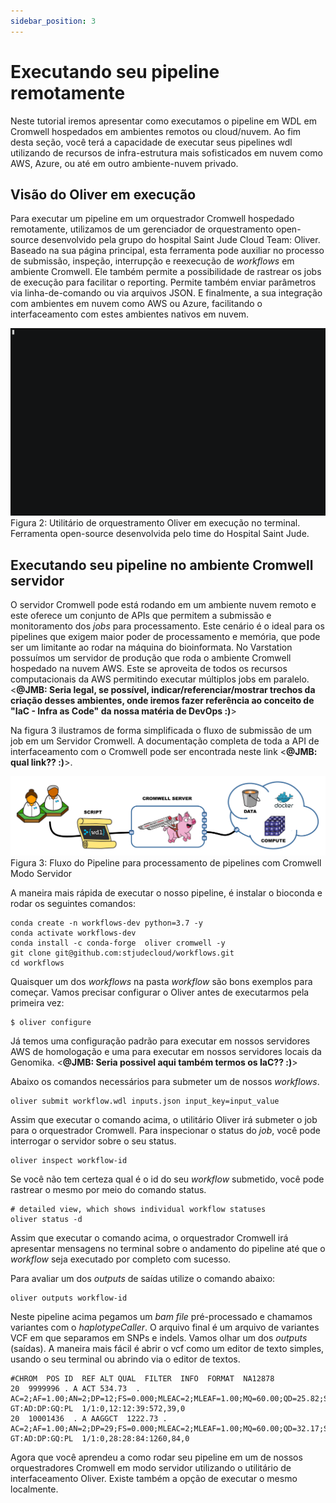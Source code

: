 ```yaml
---
sidebar_position: 3
---
```


# Executando seu pipeline remotamente

Neste tutorial iremos apresentar como executamos o pipeline em WDL em Cromwell hospedados em ambientes remotos ou cloud/nuvem. Ao fim desta seção, você terá a capacidade de executar seus pipelines wdl utilizando de recursos de infra-estrutura mais sofisticados em nuvem como AWS, Azure, ou até em outro ambiente-nuvem privado.

## Visão do Oliver em execução

Para executar um pipeline em um orquestrador Cromwell hospedado remotamente, utilizamos de um gerenciador de orquestramento open-source desenvolvido pela grupo do hospital Saint Jude Cloud Team: Oliver. Baseado na sua página principal, esta ferramenta pode auxiliar no processo de submissão, inspeção, interrupção e reexecução de *workflows* em ambiente Cromwell.
Ele também permite a possibilidade de rastrear os jobs de execução para facilitar o reporting. Permite também enviar parâmetros via linha-de-comando ou via arquivos JSON. E finalmente, a sua integração com ambientes em nuvem como AWS ou Azure, facilitando o interfaceamento com estes ambientes nativos em nuvem.

![Docusaurus logo](/img/oliver.gif)
Figura 2: Utilitário de orquestramento Oliver em execução no terminal. Ferramenta open-source desenvolvida pelo time do Hospital Saint Jude.

## Executando seu pipeline no ambiente Cromwell servidor

O servidor Cromwell pode está rodando em um ambiente nuvem remoto e este oferece um conjunto de APIs que permitem a submissão e monitoramento dos *jobs* para processamento. Este cenário é o ideal para os pipelines que exigem maior poder de processamento e memória, que pode ser um limitante ao rodar na máquina do bioinformata. No Varstation possuímos um servidor de produção que roda o ambiente Cromwell hospedado na nuvem AWS. Este se aproveita de todos os recursos computacionais da AWS permitindo executar múltiplos jobs em paralelo.  <**@JMB: Seria legal, se possível, indicar/referenciar/mostrar trechos da criação desses ambientes, onde iremos fazer referência ao conceito de "IaC - Infra as Code" da nossa matéria de DevOps :)**>

Na figura 3 ilustramos de forma simplificada o fluxo de submissão de um job em um Servidor Cromwell. A documentação completa de toda a API de interfaceamento com o Cromwell pode ser encontrada neste link  <**@JMB: qual link?? :)**>.

![Docusaurus logo](/img/cromwell.jpeg)
Figura 3: Fluxo do Pipeline para processamento de pipelines com Cromwell Modo Servidor

A maneira mais rápida de executar o nosso pipeline, é instalar o bioconda e rodar os seguintes comandos:
```
conda create -n workflows-dev python=3.7 -y
conda activate workflows-dev
conda install -c conda-forge  oliver cromwell -y
git clone git@github.com:stjudecloud/workflows.git
cd workflows
```

Quaisquer um dos *workflows* na pasta *workflow* são bons exemplos para começar. Vamos precisar configurar o Oliver antes de executarmos pela primeira vez:
```
$ oliver configure
```

Já temos uma configuração padrão para executar em nossos servidores AWS de homologação e uma para executar em nossos servidores locais da Genomika.  <**@JMB: Seria possivel aqui também termos os IaC?? :)**>

Abaixo os comandos necessários para submeter um de nossos *workflows*.
```
oliver submit workflow.wdl inputs.json input_key=input_value
```

Assim que executar o comando acima, o utilitário Oliver irá submeter o job para o orquestrador Cromwell. Para inspecionar o status do *job*, você pode interrogar o servidor sobre o seu status.
```
oliver inspect workflow-id
```

Se você não tem certeza qual é o id do seu *workflow* submetido, você pode rastrear o mesmo por meio do comando status.

```
# detailed view, which shows individual workflow statuses
oliver status -d
```

Assim que executar o comando acima, o orquestrador Cromwell irá apresentar mensagens no terminal sobre o andamento do pipeline até que o *workflow* seja executado por completo com sucesso.

Para avaliar um dos *outputs* de saídas utilize o comando abaixo:
```
oliver outputs workflow-id
```

Neste pipeline acima pegamos um *bam file* pré-processado e chamamos variantes com o *haplotypeCaller*. O arquivo final é um arquivo de variantes VCF em que separamos em SNPs e indels. Vamos olhar um dos *outputs* (saídas). A maneira mais fácil é abrir o vcf como um editor de texto simples, usando o seu terminal ou abrindo via o editor de textos.
```
#CHROM  POS ID  REF ALT QUAL  FILTER  INFO  FORMAT  NA12878
20  9999996 . A ACT 534.73  . AC=2;AF=1.00;AN=2;DP=12;FS=0.000;MLEAC=2;MLEAF=1.00;MQ=60.00;QD=25.82;SOR=5.136 GT:AD:DP:GQ:PL  1/1:0,12:12:39:572,39,0
20  10001436  . A AAGGCT  1222.73 . AC=2;AF=1.00;AN=2;DP=29;FS=0.000;MLEAC=2;MLEAF=1.00;MQ=60.00;QD=32.17;SOR=0.836 GT:AD:DP:GQ:PL  1/1:0,28:28:84:1260,84,0
```

Agora que você aprendeu a como rodar seu pipeline em um de nossos orquestradores Cromwell em modo servidor utilizando o utilitário de interfaceamento Oliver. Existe também a opção de executar o mesmo localmente.
